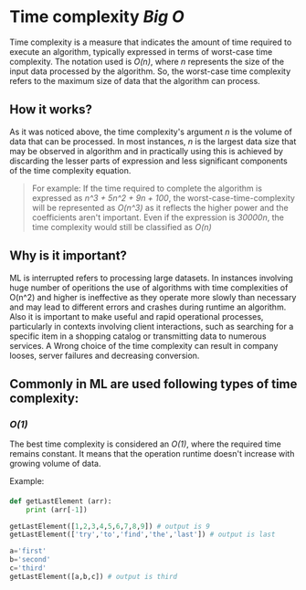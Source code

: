 # Time complexity _Big O_

Time complexity is a measure that indicates the amount of time required to execute an algorithm, typically expressed in terms of worst-case time complexity. The notation used is _O(n)_, where _n_ represents the size of the input data processed by the algorithm. So, the worst-case time complexity refers to the maximum size of data that the algorithm can process.

## How it works?
As it was noticed above, the time complexity's argument _n_ is the volume of data that can be processed. In most instances, _n_ is the largest data size that may be observed in algorithm and in practically using this is achieved by discarding the lesser parts of expression and less significant components of the time complexity equation.

> For example: If the time required to complete the algorithm  is expressed as _n^3 + 5n^2 + 9n + 100_, the worst-case-time-complexity will be represented as _O(n^3)_ as it reflects the higher power and the coefficients aren't important. Even if the expression is _30000n_, the time complexity would still be classified as _O(n)_

## Why is it important?
ML is interrupted refers to processing large datasets. In instances involving huge number of operitions the use of algorithms with time complexities of O(n^2) and higher is ineffective as they operate more slowly than necessary and may lead to different errors and crashes during runtime an algorithm.
Also it is important to make useful and rapid operational processes, particularly in contexts involving client interactions, such as searching for a specific item in a shopping catalog or transmitting data to numerous services. A Wrong choice of the time complexity can result in company looses, server failures and decreasing conversion.

## Commonly in ML are used following types of time complexity:

### _O(1)_
The best time complexity is considered an _O(1)_, where the required time remains constant. It means that the operation runtime doesn't increase with growing volume of data.

Example:
####
```python
def getLastElement (arr):
    print (arr[-1])

getLastElement([1,2,3,4,5,6,7,8,9]) # output is 9
getLastElement(['try','to','find','the','last']) # output is last

a='first'
b='second'
c='third'
getLastElement([a,b,c]) # output is third
```